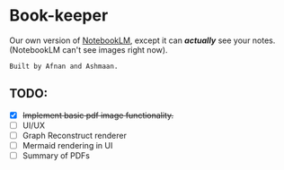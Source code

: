# Book-keeper

Our own version of [NotebookLM](https://notebooklm.google.com/ "Google's product &quot;NotebookLM&quot;"), except it can ***actually*** see your notes. (NotebookLM can't see images right now).

```
Built by Afnan and Ashmaan.
```

## TODO:

* [X] ~~Implement basic pdf image functionality.~~
* [ ] UI/UX
* [ ] Graph Reconstruct renderer
* [ ] Mermaid rendering in UI
* [ ] Summary of PDFs

